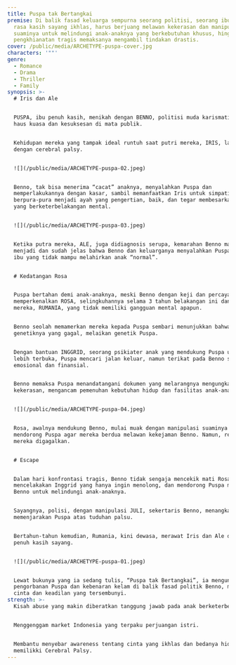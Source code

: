 ```yaml
---
title: Puspa tak Bertangkai
premise: Di balik fasad keluarga sempurna seorang politisi, seorang ibu dengan
  rasa kasih sayang ikhlas, harus berjuang melawan kekerasan dan manipulasi
  suaminya untuk melindungi anak-anaknya yang berkebutuhan khusus, hingga sebuah
  pengkhianatan tragis memaksanya mengambil tindakan drastis.
cover: /public/media/ARCHETYPE-puspa-cover.jpg
characters: '""'
genre:
  - Romance
  - Drama
  - Thriller
  - Family
synopsis: >-
  # Iris dan Ale


  PUSPA, ibu penuh kasih, menikah dengan BENNO, politisi muda karismatik yang
  haus kuasa dan kesuksesan di mata publik.


  Kehidupan mereka yang tampak ideal runtuh saat putri mereka, IRIS, lahir
  dengan cerebral palsy.


  ![](/public/media/ARCHETYPE-puspa-02.jpeg)


  Benno, tak bisa menerima “cacat” anaknya, menyalahkan Puspa dan
  memperlakukannya dengan kasar, sambil memanfaatkan Iris untuk simpati publik,
  berpura-pura menjadi ayah yang pengertian, baik, dan tegar membesarkan anak
  yang berketerbelakangan mental.


  ![](/public/media/ARCHETYPE-puspa-03.jpeg)


  Ketika putra mereka, ALE, juga didiagnosis serupa, kemarahan Benno makin
  menjadi dan sudah jelas bahwa Benno dan keluarganya menyalahkan Puspa sebagai
  ibu yang tidak mampu melahirkan anak “normal”.


  # Kedatangan Rosa


  Puspa bertahan demi anak-anaknya, meski Benno dengan keji dan percaya diri
  memperkenalkan ROSA, selingkuhannya selama 3 tahun belakangan ini dan anak
  mereka, RUMANIA, yang tidak memiliki gangguan mental apapun.


  Benno seolah memamerkan mereka kepada Puspa sembari menunjukkan bahwa bukan
  genetiknya yang gagal, melaikan genetik Puspa.


  Dengan bantuan INGGRID, seorang psikiater anak yang mendukung Puspa untuk
  lebih terbuka, Puspa mencari jalan keluar, namun terikat pada Benno secara
  emosional dan finansial.


  Benno memaksa Puspa menandatangani dokumen yang melarangnya mengungkap
  kekerasan, mengancam pemenuhan kebutuhan hidup dan fasilitas anak-anaknya.


  ![](/public/media/ARCHETYPE-puspa-04.jpeg)


  Rosa, awalnya mendukung Benno, mulai muak dengan manipulasi suaminya dan
  mendorong Puspa agar mereka berdua melawan kekejaman Benno. Namun, rencana
  mereka digagalkan.


  # Escape


  Dalam hari konfrontasi tragis, Benno tidak sengaja mencekik mati Rosa,
  mencelakakan Inggrid yang hanya ingin menolong, dan mendorong Puspa membunuh
  Benno untuk melindungi anak-anaknya.


  Sayangnya, polisi, dengan manipulasi JULI, sekertaris Benno, menangkap dan
  memenjarakan Puspa atas tuduhan palsu.


  Bertahun-tahun kemudian, Rumania, kini dewasa, merawat Iris dan Ale dengan
  penuh kasih sayang.


  ![](/public/media/ARCHETYPE-puspa-01.jpeg)


  Lewat bukunya yang ia sedang tulis, “Puspa tak Bertangkai”, ia mengungkap
  pengorbanan Puspa dan kebenaran kelam di balik fasad politik Benno, menyoroti
  cinta dan keadilan yang tersembunyi.
strength: >-
  Kisah abuse yang makin diberatkan tanggung jawab pada anak berketerbelakangan.


  Menggenggam market Indonesia yang terpaku perjuangan istri.


  Membantu menyebar awareness tentang cinta yang ikhlas dan bedanya hidup
  memilikki Cerebral Palsy.
---
```

